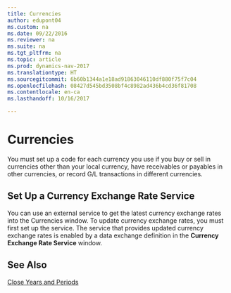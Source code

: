 ```yaml
---
title: Currencies
author: edupont04
ms.custom: na
ms.date: 09/22/2016
ms.reviewer: na
ms.suite: na
ms.tgt_pltfrm: na
ms.topic: article
ms.prod: dynamics-nav-2017
ms.translationtype: HT
ms.sourcegitcommit: 6b60b1344a1e18ad91863046110df880f75f7c04
ms.openlocfilehash: 08427d545bd3508bf4c8982ad436b4cd36f81708
ms.contentlocale: en-ca
ms.lasthandoff: 10/16/2017

---
```


# <a name="currencies"></a>Currencies
You must set up a code for each currency you use if you buy or sell in currencies other than your local currency, have receivables or payables in other currencies, or record G/L transactions in different currencies.  

## <a name="set-up-a-currency-exchange-rate-service"></a>Set Up a Currency Exchange Rate Service
You can use an external service to get the latest currency exchange rates into the Currencies window. To update currency exchange rates, you must first set up the service.
The service that provides updated currency exchange rates is enabled by a data exchange definition in the **Currency Exchange Rate Service** window.  

## <a name="see-also"></a>See Also
[Close Years and Periods](year-close-years-periods.md)

